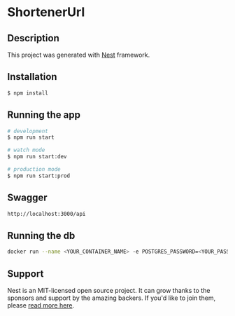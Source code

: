 # ShortenerUrl

## Description

This project was generated with [Nest](https://github.com/nestjs/nest) framework.

## Installation

```bash
$ npm install
```

## Running the app

```bash
# development
$ npm run start

# watch mode
$ npm run start:dev

# production mode
$ npm run start:prod
```

## Swagger

```bash
http://localhost:3000/api
```

## Running the db
```bash
docker run --name <YOUR_CONTAINER_NAME> -e POSTGRES_PASSWORD=<YOUR_PASSWORD> -e POSTGRES_USER=<YOUR_USER> -e POSTGRES_DB=<YOUR_DB_NAME> -d -p 5432:5432 postgres
```

## Support

Nest is an MIT-licensed open source project. It can grow thanks to the sponsors and support by the amazing backers. If you'd like to join them, please [read more here](https://docs.nestjs.com/support).
